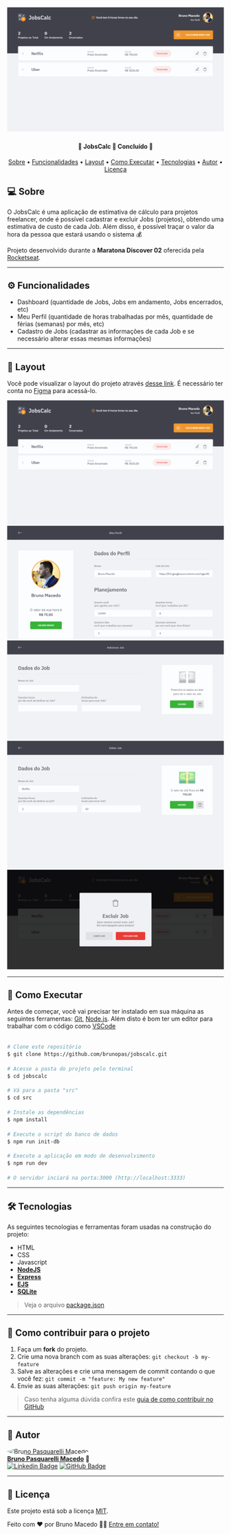 <h1 align="center">
    <img alt="JobsCalc" title="#JobsCalc" src="./docs/screenshots/dashboard.index.png" />
</h1>

<h4 align="center"> 
	🚧  JobsCalc 🚀 Concluído 🚧
</h4>

<p align="center">
 <a href="#-sobre">Sobre</a> •
 <a href="#-funcionalidades">Funcionalidades</a> •
 <a href="#-layout">Layout</a> • 
 <a href="#-como-executar">Como Executar</a> • 
 <a href="#-tecnologias">Tecnologias</a> • 
 <a href="#-autor">Autor</a> • 
 <a href="#user-content--licença">Licença</a>
</p>


## 💻 Sobre
O JobsCalc é uma aplicação de estimativa de cálculo para projetos freelancer, onde é possível cadastrar e excluir Jobs (projetos), obtendo uma estimativa de custo de cada Job. Além disso, é possível traçar o valor da hora da pessoa que estará usando o sistema 💰

Projeto desenvolvido durante a **Maratona Discover 02** oferecida pela [Rocketseat](https://rocketseat.com.br/).

---

## ⚙️ Funcionalidades

- Dashboard (quantidade de Jobs, Jobs em andamento, Jobs encerrados, etc)
- Meu Perfil (quantidade de horas trabalhadas por mês, quantidade de férias (semanas) por mês, etc)
- Cadastro de Jobs (cadastrar as informações de cada Job e se necessário alterar essas mesmas informações)

---

## 🎨 Layout

Você pode visualizar o layout do projeto através [desse link](https://www.figma.com/file/s4fytPFbDiSkv4GPSfKaLE/Jobs-Planning). É necessário ter conta no [Figma](https://figma.com) para acessá-lo.

<img alt="JobsCalc" title="#JobsCalc" src="./docs/screenshots/dashboard.index.png" />
<img alt="JobsCalc" title="#JobsCalc" src="./docs/screenshots/user.profile.png" />
<img alt="JobsCalc" title="#JobsCalc" src="./docs/screenshots/job.new.png" />
<img alt="JobsCalc" title="#JobsCalc" src="./docs/screenshots/job.edit.png" />
<img alt="JobsCalc" title="#JobsCalc" src="./docs/screenshots/dashboard.delete.png" />

---

## 🚀 Como Executar

Antes de começar, você vai precisar ter instalado em sua máquina as seguintes ferramentas:
[Git](https://git-scm.com), [Node.js](https://nodejs.org/en/). 
Além disto é bom ter um editor para trabalhar com o código como [VSCode](https://code.visualstudio.com/)

```bash

# Clone este repositório
$ git clone https://github.com/brunopas/jobscalc.git

# Acesse a pasta do projeto pelo terminal
$ cd jobscalc

# Vá para a pasta "src"
$ cd src

# Instale as dependências
$ npm install

# Execute o script do banco de dados
$ npm run init-db

# Execute a aplicação em modo de desenvolvimento
$ npm run dev

# O servidor inciará na porta:3000 (http://localhost:3333)

```

---

## 🛠 Tecnologias

As seguintes tecnologias e ferramentas foram usadas na construção do projeto:

- HTML
- CSS
- Javascript
- **[NodeJS](https://nodejs.org/en/)**
- **[Express](https://expressjs.com/)**
- **[EJS](https://ejs.co/)**
- **[SQLite](https://github.com/mapbox/node-sqlite3)**

> Veja o arquivo [package.json](https://github.com/brunopas/jobscalc/blob/main/package.json)

---

## 💪 Como contribuir para o projeto

1. Faça um **fork** do projeto.
2. Crie uma nova branch com as suas alterações: `git checkout -b my-feature`
3. Salve as alterações e crie uma mensagem de commit contando o que você fez: `git commit -m "feature: My new feature"`
4. Envie as suas alterações: `git push origin my-feature`
> Caso tenha alguma dúvida confira este [guia de como contribuir no GitHub](./CONTRIBUTING.md)

---

## 🦸 Autor

<a href="https://www.linkedin.com/in/brunopasmacedo/"><img style="border-radius: 50%;" src="https://avatars.githubusercontent.com/u/82418515?v=4" width="100px;" alt="Bruno Pasquarelli Macedo"/></a>
<br />
<a href="https://www.linkedin.com/in/brunopasmacedo/" title="Bruno Pasquarelli Macedo"><b>Bruno Pasquarelli Macedo</b></a> 🚀<br />
[![Linkedin Badge](https://img.shields.io/badge/-LinkedIn-blue?style=flat-square&logo=Linkedin&logoColor=white&link=https://www.linkedin.com/in/tgmarinho/)](https://www.linkedin.com/in/brunopasmacedo/) 
[![GitHub Badge](https://img.shields.io/badge/-GitHub-black?style=flat-square&logo=GitHub&logoColor=white&link=https://github.com/brunopas)](https://github.com/brunopas)

---

## 📝 Licença

Este projeto está sob a licença [MIT](./LICENSE).

Feito com ❤️ por Bruno Macedo 👋🏽 [Entre em contato!](https://www.linkedin.com/in/brunopasmacedo/)
